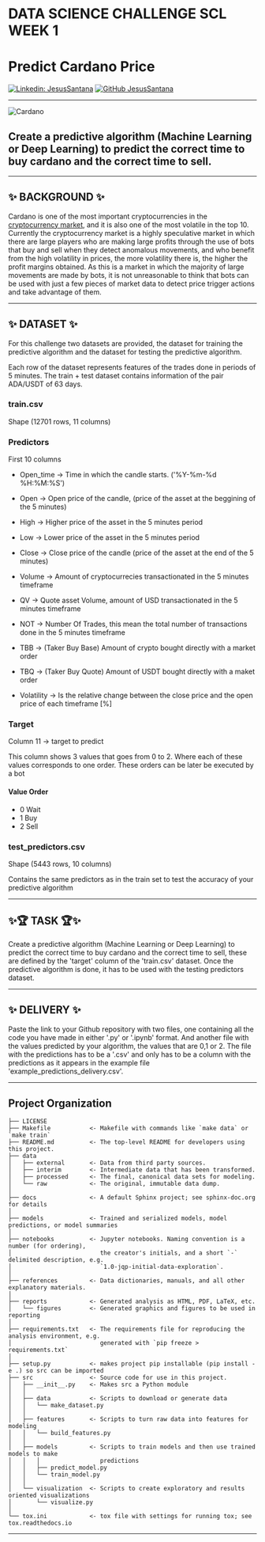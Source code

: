 DATA SCIENCE CHALLENGE SCL WEEK 1
=================================
Predict Cardano Price
==============================  

[![Linkedin: JesusSantana](https://img.shields.io/badge/-JesusSantana-blue?style=flat-square&logo=Linkedin&logoColor=white&link=https://www.linkedin.com/in/chus-santana/)](https://www.linkedin.com/in/chus-santana/) [![GitHub JesusSantana](https://img.shields.io/github/followers/jesussantana?label=follow&style=social)](https://github.com/jesussantana)  

---

![Cardano](https://esmarketingdigital.com/images/cardano.png)


## Create a predictive algorithm (Machine Learning or Deep Learning) to predict the correct time to buy cardano and the correct time to sell.   

---  

## ✨ BACKGROUND ✨
Cardano is one of the most important cryptocurrencies in the [cryptocurrency market](https://coinmarketcap.com/), and it is also one of the most volatile in the top 10. Currently the cryptocurrency market is a highly speculative market in which there are large players who are making large profits through the use of bots that buy and sell when they detect anomalous movements, and who benefit from the high volatility in prices, the more volatility there is, the higher the profit margins obtained. As this is a market in which the majority of large movements are made by bots, it is not unreasonable to think that bots can be used with just a few pieces of market data to detect price trigger actions and take advantage of them.  

---  

## ✨ DATASET ✨
For this challenge two datasets are provided, the dataset for training the predictive algorithm and the dataset for testing the predictive algorithm.

Each row of the dataset represents features of the trades done in periods of 5 minutes. The train + test dataset contains information of the pair ADA/USDT of 63 days.

### train.csv
Shape (12701 rows, 11 columns)

### Predictors
First 10 columns

- Open_time -> Time in which the candle starts. ('%Y-%m-%d %H:%M:%S')
- Open -> Open price of the candle, (price of the asset at the beggining of the 5 minutes)
- High -> Higher price of the asset in the 5 minutes period
- Low -> Lower price of the asset in the 5 minutes period
- Close -> Close price of the candle (price of the asset at the end of the 5 minutes)


- Volume -> Amount of cryptocurrecies transactionated in the 5 minutes timeframe
- QV -> Quote asset Volume, amount of USD transactionated in the 5 minutes timeframe
- NOT -> Number Of Trades, this mean the total number of transactions done in the 5 minutes timeframe
- TBB -> (Taker Buy Base) Amount of crypto bought directly with a market order
- TBQ -> (Taker Buy Quote) Amount of USDT bought directly with a maket order
- Volatility -> Is the relative change between the close price and the open price of each timeframe [%]
### Target
Column 11 -> target to predict

This column shows 3 values that goes from 0 to 2. Where each of these values corresponds to one order. These orders can be later be executed by a bot

#### Value	Order
- 0	Wait
- 1	Buy
- 2	Sell
### test_predictors.csv
Shape (5443 rows, 10 columns)

Contains the same predictors as in the train set to test the accuracy of your predictive algorithm  

---

## ✨🏆 TASK 🏆✨
Create a predictive algorithm (Machine Learning or Deep Learning) to predict the correct time to buy cardano and the correct time to sell, these are defined by the 'target' column of the 'train.csv' dataset. Once the predictive algorithm is done, it has to be used with the testing predictors dataset.  

---

## ✨ DELIVERY ✨
Paste the link to your Github repository with two files, one containing all the code you have made in either '.py' or '.ipynb' format. And another file with the values predicted by your algorithm, the values that are 0,1 or 2. The file with the predictions has to be a '.csv' and only has to be a column with the predictions as it appears in the example file 'example_predictions_delivery.csv'.   

---

Project Organization
--------------------

    ├── LICENSE
    ├── Makefile           <- Makefile with commands like `make data` or `make train`
    ├── README.md          <- The top-level README for developers using this project.
    ├── data
    │   ├── external       <- Data from third party sources.
    │   ├── interim        <- Intermediate data that has been transformed.
    │   ├── processed      <- The final, canonical data sets for modeling.
    │   └── raw            <- The original, immutable data dump.
    │
    ├── docs               <- A default Sphinx project; see sphinx-doc.org for details
    │
    ├── models             <- Trained and serialized models, model predictions, or model summaries
    │
    ├── notebooks          <- Jupyter notebooks. Naming convention is a number (for ordering),
    │                         the creator's initials, and a short `-` delimited description, e.g.
    │                         `1.0-jqp-initial-data-exploration`.
    │
    ├── references         <- Data dictionaries, manuals, and all other explanatory materials.
    │
    ├── reports            <- Generated analysis as HTML, PDF, LaTeX, etc.
    │   └── figures        <- Generated graphics and figures to be used in reporting
    │
    ├── requirements.txt   <- The requirements file for reproducing the analysis environment, e.g.
    │                         generated with `pip freeze > requirements.txt`
    │
    ├── setup.py           <- makes project pip installable (pip install -e .) so src can be imported
    ├── src                <- Source code for use in this project.
    │   ├── __init__.py    <- Makes src a Python module
    │   │
    │   ├── data           <- Scripts to download or generate data
    │   │   └── make_dataset.py
    │   │
    │   ├── features       <- Scripts to turn raw data into features for modeling
    │   │   └── build_features.py
    │   │
    │   ├── models         <- Scripts to train models and then use trained models to make
    │   │   │                 predictions
    │   │   ├── predict_model.py
    │   │   └── train_model.py
    │   │
    │   └── visualization  <- Scripts to create exploratory and results oriented visualizations
    │       └── visualize.py
    │
    └── tox.ini            <- tox file with settings for running tox; see tox.readthedocs.io


--------
